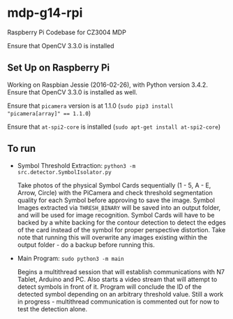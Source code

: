 # mdp-g14-rpi
Raspberry Pi Codebase for CZ3004 MDP

Ensure that OpenCV 3.3.0 is installed

## Set Up on Raspberry Pi
   Working on Raspbian Jessie (2016-02-26), with Python version 3.4.2. Ensure that OpenCV 3.3.0 is installed as well.

   Ensure that `picamera` version is at 1.1.0 (`sudo pip3 install "picamera[array]" == 1.1.0`)
   
   Ensure that `at-spi2-core` is installed (`sudo apt-get install at-spi2-core`)

## To run
- Symbol Threshold Extraction: `python3 -m src.detector.SymbolIsolator.py`

   Take photos of the physical Symbol Cards sequentially (1 - 5, A - E, Arrow, Circle) with the PiCamera and check threshold segmentation quality for each Symbol before approving to save the image. Symbol Images extracted via `THRESH_BINARY` will be saved into an output folder, and will be used for image recognition. Symbol Cards will have to be backed by a white backing for the contour detection to detect the edges of the card instead of the symbol for proper perspective distortion. Take note that running this will overwrite any images existing within the output folder - do a backup before running this.
   
- Main Program: `sudo python3 -m main`

   Begins a multithread session that will establish communications with N7 Tablet, Arduino and PC. Also starts a video stream that will attempt to detect symbols in front of it. Program will conclude the ID of the detected symbol depending on an arbitrary threshold value.
   Still a work in progress - multithread communication is commented out for now to test the detection alone.
